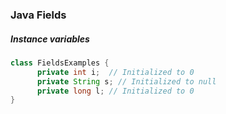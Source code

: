 ### Java Fields

##### Instance variables
```java
class FieldsExamples {
      private int i;  // Initialized to 0
      private String s; // Initialized to null
      private long l; // Initialized to 0
}
```
